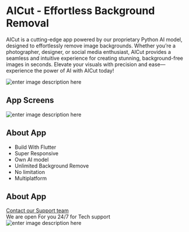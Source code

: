 <h1 id="aicut---effortless-background-removal"><strong>AICut - Effortless Background Removal</strong></h1>
<p>AICut is a cutting-edge app powered by our proprietary Python AI model, designed to effortlessly remove image backgrounds. Whether you’re a photographer, designer, or social media enthusiast, AICut provides a seamless and intuitive experience for creating stunning, background-free images in seconds. Elevate your visuals with precision and ease—experience the power of AI with AICut today!</p>
<p><img src="https://raw.githubusercontent.com/taufiqurSabbir/image_background_remove_flutter/main/asset/images/4937036.png?token=GHSAT0AAAAAACRI6UMDMTXHXUOLRIKDVOT6ZSHO2SA" alt="enter image description here"></p>
<h2 id="app-screens">App Screens</h2>
<p><img src="https://raw.githubusercontent.com/taufiqurSabbir/image_background_remove_flutter/main/asset/images/Screenshot_3.png?token=GHSAT0AAAAAACRI6UMDRFP76CC33UIJPDMOZSHO26A" alt="enter image description here"></p>
<h2 id="about-app">About App</h2>
<ul>
<li>Build With Flutter</li>
<li>Super Responsive</li>
<li>Own AI model</li>
<li>Unlimited Background Remove</li>
<li>No limitation</li>
<li>Multiplatform</li>
</ul>
<h2 id="about-app-1">About App</h2>
<p><a href="https://www.fanatech.co/">Contact our Support team</a><br>
We are open For you 24/7 for Tech support<br>
<img src="https://raw.githubusercontent.com/taufiqurSabbir/image_background_remove_flutter/main/asset/images/What-is-Customer-Support-and-Service_banner-1024x341.jpg?token=GHSAT0AAAAAACRI6UMCD3SRJ4P7LB4LLIH6ZSHNCHQ" alt="enter image description here"></p>


